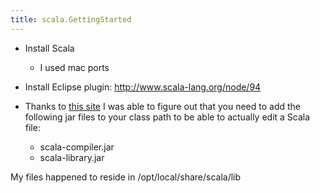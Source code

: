 ```yaml
---
title: scala.GettingStarted
---
```

* Install Scala
  * I used mac ports

* Install Eclipse plugin: http://www.scala-lang.org/node/94

* Thanks to [this site](http://www.softwaresecretweapons.com/jspwiki/scalatoolsnscfatalerror-object-scala-not-found) I was able to figure out that you need to add the following jar files to your class path to be able to actually edit a Scala file:
  * scala-compiler.jar
  * scala-library.jar

My files happened to reside in /opt/local/share/scala/lib

